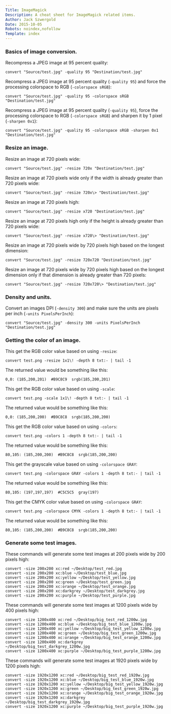 ```yaml
---
Title: ImageMagick
Description: A cheat sheet for ImageMagick related items.
Author: Jack Szwergold
Date: 2015-10-05
Robots: noindex,nofollow
Template: index
---
```


### Basics of image conversion.

Recompress a JPEG image at 95 percent quality:

	convert "Source/test.jpg" -quality 95 "Destination/test.jpg"

Recompress a JPEG image at 95 percent quality (`-quality 95`) and force the processing colorspace to RGB (`-colorspace sRGB`):

	convert "Source/test.jpg" -quality 95 -colorspace sRGB "Destination/test.jpg"

Recompress a JPEG image at 95 percent quality (`-quality 95`), force the processing colorspace to RGB (`-colorspace sRGB`) and sharpen it by 1 pixel (`-sharpen 0x1`):

	convert "Source/test.jpg" -quality 95 -colorspace sRGB -sharpen 0x1 "Destination/test.jpg"

### Resize an image.

Resize an image at 720 pixels wide:

    convert "Source/test.jpg" -resize 720x "Destination/test.jpg"

Resize an image at 720 pixels wide only if the width is already greater than 720 pixels wide:

    convert "Source/test.jpg" -resize 720x\> "Destination/test.jpg"

Resize an image at 720 pixels high:

    convert "Source/test.jpg" -resize x720 "Destination/test.jpg"

Resize an image at 720 pixels high only if the height is already greater than 720 pixels wide:

    convert "Source/test.jpg" -resize x720\> "Destination/test.jpg"

Resize an image at 720 pixels wide by 720 pixels high based on the longest dimension:

    convert "Source/test.jpg" -resize 720x720 "Destination/test.jpg"

Resize an image at 720 pixels wide by 720 pixels high based on the longest dimension only if that dimension is already greater than 720 pixels:

    convert "Source/test.jpg" -resize 720x720\> "Destination/test.jpg"

### Density and units.

Convert an images DPI (`-density 300`) and make sure the units are pixels per inch (`-units PixelsPerInch`):

    convert "Source/test.jpg" -density 300 -units PixelsPerInch "Destination/test.jpg"

### Getting the color of an image.

This get the RGB color value based on using `-resize`:

    convert test.png -resize 1x1\! -depth 8 txt:- | tail -1

The returned value would be something like this:

    0,0: (185,200,201)  #B9C8C9  srgb(185,200,201)

This get the RGB color value based on using `-scale`:

    convert test.png -scale 1x1\! -depth 8 txt:- | tail -1

The returned value would be something like this:

    0,0: (185,200,200)  #B9C8C8  srgb(185,200,200)

This get the RGB color value based on using `-colors`:

    convert test.png -colors 1 -depth 8 txt:- | tail -1

The returned value would be something like this:

    80,105: (185,200,200)  #B9C8C8  srgb(185,200,200)

This get the grayscale value based on using `-colorspace GRAY`:

    convert test.png -colorspace GRAY -colors 1 -depth 8 txt:- | tail -1

The returned value would be something like this:

    80,105: (197,197,197)  #C5C5C5  gray(197)

This get the CMYK color value based on using `-colorspace GRAY`:

    convert test.png -colorspace CMYK -colors 1 -depth 8 txt:- | tail -1

The returned value would be something like this:

    80,105: (185,200,200)  #B9C8C8  srgb(185,200,200)

### Generate some test images.

These commands will generate some test images at 200 pixels wide by 200 pixels high:

	convert -size 200x200 xc:red ~/Desktop/test_red.jpg
	convert -size 200x200 xc:blue ~/Desktop/test_blue.jpg
	convert -size 200x200 xc:yellow ~/Desktop/test_yellow.jpg
	convert -size 200x200 xc:green ~/Desktop/test_green.jpg
	convert -size 200x200 xc:orange ~/Desktop/test_orange.jpg
	convert -size 200x200 xc:darkgrey ~/Desktop/test_darkgrey.jpg
	convert -size 200x200 xc:purple ~/Desktop/test_purple.jpg

These commands will generate some test images at 1200 pixels wide by 400 pixels high:

	convert -size 1200x400 xc:red ~/Desktop/big_test_red_1200w.jpg
	convert -size 1200x400 xc:blue ~/Desktop/big_test_blue_1200w.jpg
	convert -size 1200x400 xc:yellow ~/Desktop/big_test_yellow_1200w.jpg
	convert -size 1200x400 xc:green ~/Desktop/big_test_green_1200w.jpg
	convert -size 1200x400 xc:orange ~/Desktop/big_test_orange_1200w.jpg
	convert -size 1200x400 xc:darkgrey ~/Desktop/big_test_darkgrey_1200w.jpg
	convert -size 1200x400 xc:purple ~/Desktop/big_test_purple_1200w.jpg

These commands will generate some test images at 1920 pixels wide by 1200 pixels high:

	convert -size 1920x1200 xc:red ~/Desktop/big_test_red_1920w.jpg
	convert -size 1920x1200 xc:blue ~/Desktop/big_test_blue_1920w.jpg
	convert -size 1920x1200 xc:yellow ~/Desktop/big_test_yellow_1920w.jpg
	convert -size 1920x1200 xc:green ~/Desktop/big_test_green_1920w.jpg
	convert -size 1920x1200 xc:orange ~/Desktop/big_test_orange_1920w.jpg
	convert -size 1920x1200 xc:darkgrey ~/Desktop/big_test_darkgrey_1920w.jpg
	convert -size 1920x1200 xc:purple ~/Desktop/big_test_purple_1920w.jpg
